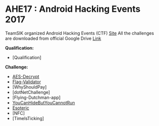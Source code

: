 # AHE17 : Android Hacking Events 2017
TeamSIK organized Android Hacking Events (CTF) [Site](https://team-sik.org/ahe17-overview/)
All the challenges are downloaded from official Google Drive [Link](https://drive.google.com/drive/folders/0B2XIcd5M5qKubUNIVlUxUFhwYWs)

**Qualification:**
 * [Qualification]

**Challenge:**
 * [AES-Decrypt](AES-Decrypt)
 * [Flag-Validator](Flag-Validator)
 * [WhyShouldPay]
 * [dotNetChallenge]
 * [Flying-Dutchman-app]
 * [YouCanHideButYouCannotRun](YouCanHideButYouCannotRun)
 * [Esoteric](Esoteric)
 * [NFC]
 * [TimeIsTicking]
